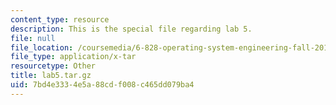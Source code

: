 ```yaml
---
content_type: resource
description: This is the special file regarding lab 5.
file: null
file_location: /coursemedia/6-828-operating-system-engineering-fall-2012/7bd4e3334e5a88cdf008c465dd079ba4_lab5.tar.gz
file_type: application/x-tar
resourcetype: Other
title: lab5.tar.gz
uid: 7bd4e333-4e5a-88cd-f008-c465dd079ba4
---
```


